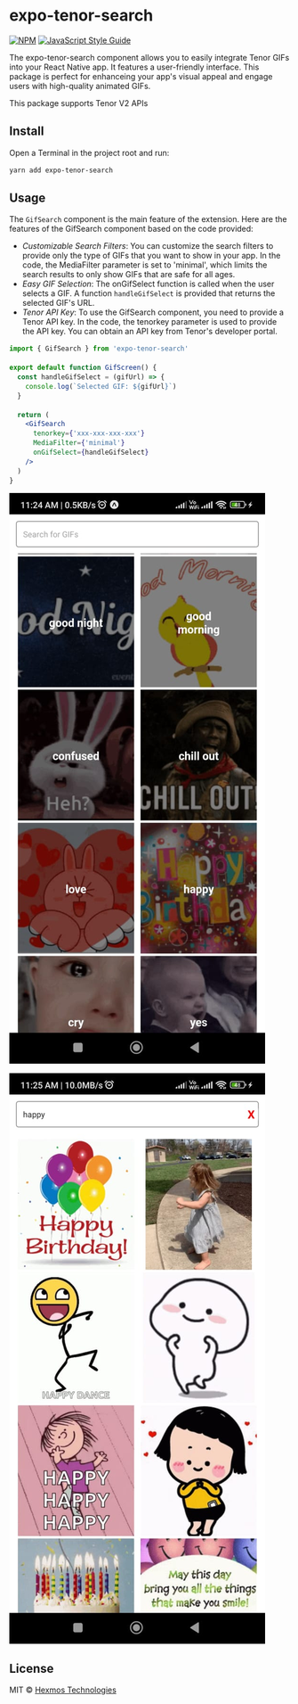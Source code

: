 # expo-tenor-search

<!-- > A component for react native tenor gif search. -->

[![NPM](https://img.shields.io/npm/v/expo-tenor-search.svg)](https://www.npmjs.com/package/expo-tenor-search) [![JavaScript Style Guide](https://img.shields.io/badge/code_style-standard-brightgreen.svg)](https://standardjs.com)

The expo-tenor-search component allows you to easily integrate Tenor GIFs into your React Native app. It features a user-friendly interface. This package is perfect for enhanceing your app's visual appeal and engage users with high-quality animated GIFs.

This package supports Tenor V2 APIs

## Install

Open a Terminal in the project root and run:

```bash
yarn add expo-tenor-search
```

## Usage

The `GifSearch` component is the main feature of the extension.
Here are the features of the GifSearch component based on the code provided:

- _Customizable Search Filters_: You can customize the search filters to provide only the type of GIFs that you want to show in your app. In the code, the MediaFilter parameter is set to 'minimal', which limits the search results to only show GIFs that are safe for all ages.
- _Easy GIF Selection_: The onGifSelect function is called when the user selects a GIF. A function `handleGifSelect` is provided that returns the selected GIF's URL.
- _Tenor API Key_: To use the GifSearch component, you need to provide a Tenor API key. In the code, the tenorkey parameter is used to provide the API key. You can obtain an API key from Tenor's developer portal.

```jsx
import { GifSearch } from 'expo-tenor-search'

export default function GifScreen() {
  const handleGifSelect = (gifUrl) => {
    console.log(`Selected GIF: ${gifUrl}`)
  }

  return (
    <GifSearch
      tenorkey={'xxx-xxx-xxx-xxx'}
      MediaFilter={'minimal'}
      onGifSelect={handleGifSelect}
    />
  )
}
```

[![categories](./categorie.jpeg)](doc/high-level.md#ref.drawImage)

[![search results](./search.jpeg)](doc/high-level.md#ref.drawImage)

## License

MIT © [Hexmos Technologies](https://github.com/HexmosTech)
